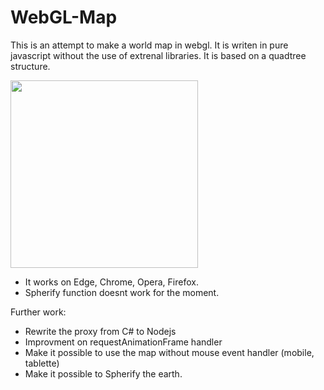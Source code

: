 # WebGL-Map
This is an attempt to make a world map in webgl. 
It is writen in pure javascript without the use of extrenal libraries.
It is based on a quadtree structure.


<img src="https://github.com/Frederoche/WebGL-Map/blob/master/World.PNG" width=300>

- It works on Edge, Chrome, Opera, Firefox.
- Spherify function doesnt work for the moment.

Further work:

- Rewrite the proxy from C# to Nodejs
- Improvment on requestAnimationFrame handler
- Make it possible to use the map without mouse event handler (mobile, tablette)
- Make it possible to Spherify the earth.
